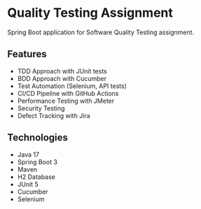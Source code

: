 # Quality Testing Assignment

Spring Boot application for Software Quality Testing assignment.

## Features
- TDD Approach with JUnit tests
- BDD Approach with Cucumber
- Test Automation (Selenium, API tests)
- CI/CD Pipeline with GitHub Actions
- Performance Testing with JMeter
- Security Testing
- Defect Tracking with Jira

## Technologies
- Java 17
- Spring Boot 3
- Maven
- H2 Database
- JUnit 5
- Cucumber
- Selenium
